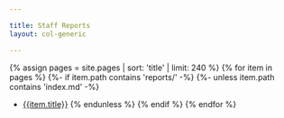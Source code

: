 ```yaml
---

title: Staff Reports
layout: col-generic

---
```

{% assign pages = site.pages | sort: 'title' | limit: 240 %}
{% for item in pages %}
{%- if item.path contains 'reports/' -%}
{%- unless item.path contains 'index.md' -%}
* [{{item.title}}](www-staff/{{item.url}})
{% endunless %}
{% endif %}
{% endfor %}

